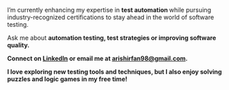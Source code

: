 <p><strong></strong> I’m currently enhancing my expertise in <strong> test automation </strong>while pursuing industry-recognized certifications to stay ahead in the world of software testing.</p>
<p><strong></strong> Ask me about <strong>automation testing, test strategies or improving software quality.</strong></p>
<p><strong></strong><strong>Connect on <a href="https://www.linkedin.com/in/aarishirfan/" target="_blank">LinkedIn</a> or email me at <a href="mailto:arishirfan98@gmail.com">arishirfan98@gmail.com</a>.</strong></p>
<p><strong></strong><strong>I love exploring new testing tools and techniques, but I also enjoy solving puzzles and logic games in my free time!</strong></p>


